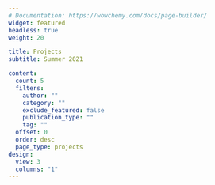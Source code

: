 ```yaml
---
# Documentation: https://wowchemy.com/docs/page-builder/
widget: featured
headless: true
weight: 20

title: Projects
subtitle: Summer 2021

content:
  count: 5
  filters:
    author: ""
    category: ""
    exclude_featured: false
    publication_type: ""
    tag: ""
  offset: 0
  order: desc
  page_type: projects
design:
  view: 3
  columns: "1"
---
```

